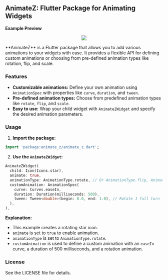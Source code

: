 ## AnimateZ: Flutter Package for Animating Widgets

**Example Preview**
<p align='center'>
    <img src="https://github.com/ttzein6/animate_z_widget.dart/blob/main/Simulator%20Screen%20Recording%20-%20iPhone%2015%20Pro%20Max%20-%202024-03-04%20at%2009.44.01.gif?raw=true" />
</p>
**AnimateZ** is a Flutter package that allows you to add various animations to your widgets with ease. It provides a flexible API for defining custom animations or choosing from pre-defined animation types like rotation, flip, and scale.

### Features

* **Customizable animations:** Define your own animation using `AnimationSpec` with properties like `curve`, `duration`, and `tween`.
* **Pre-defined animation types:** Choose from predefined animation types like `rotate`, `flip`, and `scale`.
* **Easy to use:** Wrap your child widget with `AnimateZWidget` and specify the desired animation parameters.

### Usage

1. **Import the package:**

```dart
import 'package:animate_z/animate_z.dart';
```

2. **Use the `AnimateZWidget`:**

```dart
AnimateZWidget(
  child: Icon(Icons.star),
  animate: true,
  animationType: AnimationType.rotate, // Or AnimationType.flip, AnimationType.scale
  customAnimation: AnimationSpec(
    curve: Curves.easeIn,
    duration: Duration(milliseconds: 500),
    tween: Tween<double>(begin: 0.0, end: 1.0), // Rotate 1 full turn
  ),
),
```

**Explanation:**

* This example creates a rotating star icon.
* `animate` is set to `true` to enable animation.
* `animationType` is set to `AnimationType.rotate`.
* `customAnimation` is used to define a custom animation with an `easeIn` curve, a duration of 500 milliseconds, and a rotation animation.



### License
See the LICENSE file for details.
